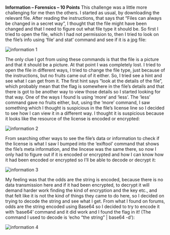 **Information – Forensics – 10 Points**
This challenge was a little more challenging for me then the others. 
I started as usual, by downloading the relevant file. After reading the instructions, that says that “Files can always be changed in a secret way”, I thought that the file might have been changed and that I need to figure out what file type it should be. So first I tried to open the file, which I had not permission to, then I tried to look on the file’s info using ‘file’ and stat’ command and see if it is a jpg file:

![information 1](https://github.com/yottam205/PicoCTF-Sloutions/assets/117525375/b75ded8e-be7f-4fda-ad6c-4c8daebddaa8)


The only clue I got from using these commands is that the file is a picture and that it should be a picture. At that point I was completely lost. I tried to open the file in different ways, I tried to change the file type, just because of the instructions, but no fruits came out of it either. So, I tried see a hint and see what I can get from it. The first hint says “look at the details of the file”, which probably mean that the flag is somewhere in the file’s details and that there is got to be another way to view those details so I started looking for that way. One of the ways I found Is using ‘more’ and ‘less’. 
The ‘less’ command gave no fruits either, but, using the ‘more’ command, I saw something which I thought is suspicious in the file’s license line so I decided to see how I can view it in a different way. I thought it is suspicious because it looks like the resource of the license is encoded or encrypted:

![information 2](https://github.com/yottam205/PicoCTF-Sloutions/assets/117525375/43fc5c39-885e-4c73-b832-20b25a6f43d3)

From searching other ways to see the file’s data or information to check if the license is what I saw I bumped into the ‘exiftool’ command that shows the file’s meta information, and the lincese was the same there, so now I only had to figure out if it is encoded or encrypted and how I can know how it had been encoded or encrypted so I’ll be able to decode or decrypt it:

![information 3](https://github.com/yottam205/PicoCTF-Sloutions/assets/117525375/03978642-b62e-473d-b05b-57feffe36fa2)

My feeling was that the odds are the string is encoded, because there is no data transmission here and if it had been encrypted, to decrypt it will demand harder work finding the kind of encryption and the key etc., and that felt like it is not the kind of things they came to do here, so I decided on trying to decode the string and see what I get. From what I found on forums, odds are the string encoded using Base64 so I decided to try to encode it with ‘base64’ command and it did work and I found the flag in it! (The command I used to decode is ‘echo “the string” | base64 -d’):

![information 4](https://github.com/yottam205/PicoCTF-Sloutions/assets/117525375/9d183d55-47d0-4e47-a000-2ad6357637cd)
